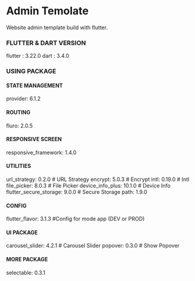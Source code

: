 # Admin Temolate

Website admin template build with flutter.

### FLUTTER & DART VERSION
flutter : 3.22.0
dart : 3.4.0

### USING PACKAGE

#### STATE MANAGEMENT
provider: 6.1.2

#### ROUTING
fluro: 2.0.5

#### RESPONSIVE SCREEN
responsive_framework: 1.4.0

#### UTILITIES
url_strategy: 0.2.0 # URL Strategy
encrypt: 5.0.3 # Encrypt
intl: 0.19.0 # Intl
file_picker: 8.0.3 # File Picker
device_info_plus: 10.1.0 # Device Info
flutter_secure_storage: 9.0.0 # Secure Storage
path: 1.9.0

#### CONFIG
flutter_flavor: 3.1.3 #Config for mode app (DEV or PROD)

#### UI PACKAGE
carousel_slider: 4.2.1 # Carousel Slider
popover: 0.3.0 # Show Popover

#### MORE PACKAGE
selectable: 0.3.1